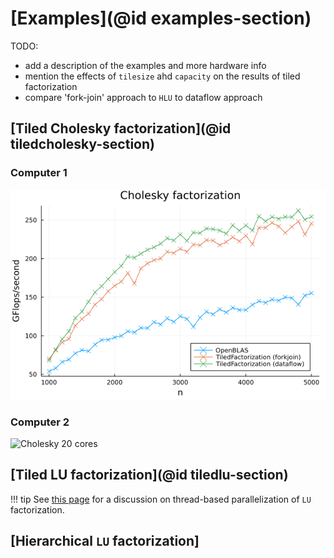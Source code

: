 # [Examples](@id examples-section)

TODO: 
- add a description of the examples and more hardware info
- mention the effects of `tilesize` ahd `capacity` on the results of tiled factorization
- compare 'fork-join' approach to `HLU` to dataflow approach
 
## [Tiled Cholesky factorization](@id tiledcholesky-section)

### Computer 1
![Cholesky 8 cores](benchmarks/mac_choleskyperf_capacity_50_tilesize_256_cores_8.png)

### Computer 2
![Cholesky 20
cores](benchmarks/workstation_choleskyperf_capacity_50_tilesize_256_cores_20.png)

## [Tiled LU factorization](@id tiledlu-section)

!!! tip
    See [this page](https://hpc2n.github.io/Task-based-parallelism/branch/spring2021/task-basics-lu/)
    for a discussion on thread-based parallelization of `LU` factorization.

## [Hierarchical `LU` factorization]
